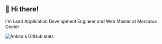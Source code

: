 ## 🚀 Hi there!
I'm Lead Application Development Engineer and Web Master at Mercatus Center 
  
![Ankita's GitHub stats](https://github-readme-stats.vercel.app/api?username=ankiacharya&show_icons=true&theme=radical)



